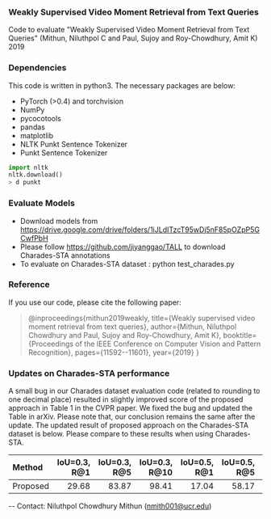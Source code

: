 ### Weakly Supervised Video Moment Retrieval from Text Queries

Code to evaluate "Weakly Supervised Video Moment Retrieval from Text Queries" (Mithun, Niluthpol C and Paul, Sujoy and Roy-Chowdhury, Amit K) 2019

### Dependencies

This code is written in python3. The necessary packages are below:

* PyTorch (>0.4) and torchvision
* NumPy
* pycocotools
* pandas
* matplotlib
* NLTK Punkt Sentence Tokenizer
* Punkt Sentence Tokenizer
```python
import nltk
nltk.download()
> d punkt
```


### Evaluate Models

* Download models from https://drive.google.com/drive/folders/1iJLdITzcT95wDj5nF85pOZpP5GCwfPbH
* Please follow https://github.com/jiyanggao/TALL to download Charades-STA annotations
* To evaluate on Charades-STA dataset : python test_charades.py


### Reference 
If you use our code, please cite the following paper:

> @inproceedings{mithun2019weakly,
  title={Weakly supervised video moment retrieval from text queries},
  author={Mithun, Niluthpol Chowdhury and Paul, Sujoy and Roy-Chowdhury, Amit K},
  booktitle={Proceedings of the IEEE Conference on Computer Vision and Pattern Recognition},
  pages={11592--11601},
  year={2019}
}

### Updates on Charades-STA performance
A small bug in our Charades dataset evaluation code (related to rounding to one decimal place) resulted in slightly improved score of the proposed approach in Table 1 in the CVPR paper. We fixed the bug and updated the Table in arXiv. Please note that, our conclusion remains the same after the update.
The updated result of proposed approach on the Charades-STA dataset is below. Please compare to these results when using Charades-STA.


| Method | IoU=0.3, R@1 | IoU=0.3, R@5 | IoU=0.3, R@10 | IoU=0.5, R@1 | IoU=0.5, R@5 | IoU=0.5, R@10 | IoU=0.7, R@1 | IoU=0.7, R@5 | IoU=0.7, R@10 |
| :--------------- | ----------: | ----------: | ----------: | ----------: | ----------: | ----------: |  ----------: | ----------: | ----------: | 
|Proposed       |   29.68  |  83.87  |  98.41 |   17.04 |   58.17 |   83.44   |  6.93  |  26.80  | 44.06  |



-- Contact: Niluthpol Chowdhury Mithun (nmith001@ucr.edu)
